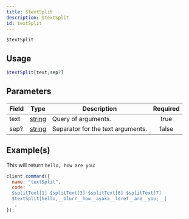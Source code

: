 ```yaml
---
title: $textSplit
description: $textSplit
id: textSplit
---
```


`$textSplit`

## Usage

```php
$textSplit[text;sep?]
```

## Parameters

| Field | Type                                                                                              | Description                       | Required |
| ----- | ------------------------------------------------------------------------------------------------- | --------------------------------- | :------: |
| text  | [string](https://developer.mozilla.org/en-US/docs/Web/JavaScript/Reference/Global_Objects/String) | Query of arguments.               |   true   |
| sep?  | [string](https://developer.mozilla.org/en-US/docs/Web/JavaScript/Reference/Global_Objects/String) | Separator for the text arguments. |  false   |

## Example(s)

This will return `hello, how are you`:

```javascript
client.command({
  name: "textSplit",
  code: `
  $splitText[1] $splitText[3] $splitText[6] $splitText[7]
  $textSplit[hello,__blurr__how__ayaka__leref__are__you;__]
  `,
});
```

